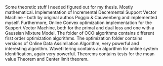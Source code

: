 Some theoretic stuff I needed figured out for my thesis. Mostly mathematical. 
Implementation of Incremental Decremental Support Vector Machine - both by original authos Poggio & Cauwenberg and implemented myself. 
Furthermore, Online Convex optimization implementation for the Support Vector Machine, both for the primal and dual loss and one with 
a Gaussian Mixture Model. 
The folder of OCO algorithms contains different first order optimization algorithms. 
The optimization folder contains versions of Online Data Assimilation Algorithm, very powerful and interesting algorithm. 
Wavefiltering contains an algorithm for online system identification, again very powerful. 
Theorems contains tests for the mean value Theorem and Center limit theorem. 
